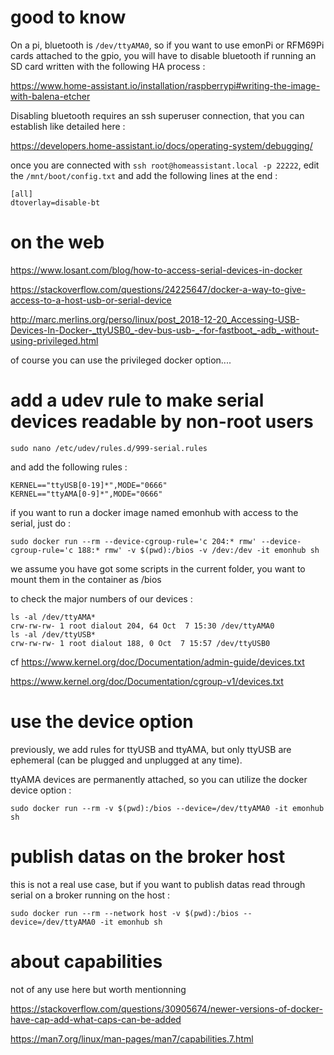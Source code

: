 # good to know

On a pi, bluetooth is `/dev/ttyAMA0`, so if you want to use emonPi or RFM69Pi cards attached to the gpio, you will have to disable bluetooth if running an SD card written with the following HA process :

https://www.home-assistant.io/installation/raspberrypi#writing-the-image-with-balena-etcher

Disabling bluetooth requires an ssh superuser connection, that you can establish like detailed here :

https://developers.home-assistant.io/docs/operating-system/debugging/

once you are connected with `ssh root@homeassistant.local -p 22222`, edit the `/mnt/boot/config.txt` and add the following lines at the end :

```
[all]
dtoverlay=disable-bt
```

# on the web

https://www.losant.com/blog/how-to-access-serial-devices-in-docker

https://stackoverflow.com/questions/24225647/docker-a-way-to-give-access-to-a-host-usb-or-serial-device

http://marc.merlins.org/perso/linux/post_2018-12-20_Accessing-USB-Devices-In-Docker-_ttyUSB0_-dev-bus-usb-_-for-fastboot_-adb_-without-using-privileged.html

of course you can use the privileged docker option....

# add a udev rule to make serial devices readable by non-root users
```
sudo nano /etc/udev/rules.d/999-serial.rules
```
and add the following rules :
```
KERNEL=="ttyUSB[0-19]*",MODE="0666"
KERNEL=="ttyAMA[0-9]*",MODE="0666"
```
if you want to run a docker image named emonhub with access to the serial, just do :
```
sudo docker run --rm --device-cgroup-rule='c 204:* rmw' --device-cgroup-rule='c 188:* rmw' -v $(pwd):/bios -v /dev:/dev -it emonhub sh
```
we assume you have got some scripts in the current folder, you want to mount them in the container as /bios

to check the major numbers of our devices  : 
```
ls -al /dev/ttyAMA*
crw-rw-rw- 1 root dialout 204, 64 Oct  7 15:30 /dev/ttyAMA0
ls -al /dev/ttyUSB*
crw-rw-rw- 1 root dialout 188, 0 Oct  7 15:57 /dev/ttyUSB0
```
cf https://www.kernel.org/doc/Documentation/admin-guide/devices.txt

https://www.kernel.org/doc/Documentation/cgroup-v1/devices.txt

# use the device option

previously, we add rules for ttyUSB and ttyAMA, but only ttyUSB are ephemeral (can be plugged and unplugged at any time).

ttyAMA devices are permanently attached, so you can utilize the docker device option :
```
sudo docker run --rm -v $(pwd):/bios --device=/dev/ttyAMA0 -it emonhub sh
```
# publish datas on the broker host

this is not a real use case, but if you want to publish datas read through serial on a broker running on the host :
```
sudo docker run --rm --network host -v $(pwd):/bios --device=/dev/ttyAMA0 -it emonhub sh
```
# about capabilities

not of any use here but worth mentionning

https://stackoverflow.com/questions/30905674/newer-versions-of-docker-have-cap-add-what-caps-can-be-added

https://man7.org/linux/man-pages/man7/capabilities.7.html
